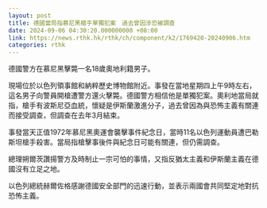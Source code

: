 ```yaml
---
layout: post
title: 德國當局指慕尼黑槍手單獨犯案　過去曾因涉恐被調查
date: 2024-09-06 04:30:20.000000000 +08:00
link: https://news.rthk.hk/rthk/ch/component/k2/1769420-20240906.htm
categories: rthk
---
```


德國警方在慕尼黑擊斃一名18歲奧地利籍男子。

現場位於以色列領事館和納粹歷史博物館附近。事發在當地星期四上午9時左右，這名男子向警員開槍遭警方還火擊斃。德國警方相信他是單獨犯案。奧利地當局就指，槍手有波斯尼亞血統，懷疑是伊斯蘭激進分子，過去曾因為與恐怖主義有關連而接受調查，但調查在去年3月結束。

事發當天正值1972年慕尼黑奧運會襲擊事件紀念日，當時11名以色列運動員遭巴勒斯坦槍手殺害。當局指槍擊事後件與紀念日可能有關連，但仍需調查。

總理朔爾茨讚揚警方及時制止一宗可怕的事情，又指反猶太主義和伊斯蘭主義在德國沒有立足之地。

以色列總統赫爾佐格感謝德國安全部門的迅速行動，並表示兩國會共同堅定地對抗恐怖主義。
